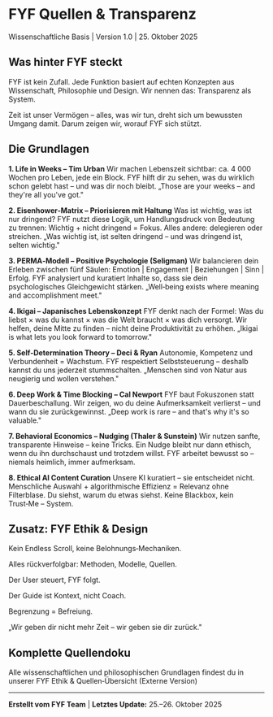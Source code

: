 # FYF Quellen & Transparenz
Wissenschaftliche Basis | Version 1.0 | 25. Oktober 2025

## Was hinter FYF steckt
FYF ist kein Zufall. Jede Funktion basiert auf echten Konzepten aus Wissenschaft, Philosophie und Design.
Wir nennen das: Transparenz als System.

Zeit ist unser Vermögen – alles, was wir tun, dreht sich um bewussten Umgang damit.
Darum zeigen wir, worauf FYF sich stützt.

## Die Grundlagen

**1. Life in Weeks – Tim Urban**
Wir machen Lebenszeit sichtbar: ca. 4 000 Wochen pro Leben, jede ein Block.
FYF hilft dir zu sehen, was du wirklich schon gelebt hast – und was dir noch bleibt.
„Those are your weeks – and they're all you've got."

**2. Eisenhower‑Matrix – Priorisieren mit Haltung**
Was ist wichtig, was ist nur dringend?
FYF nutzt diese Logik, um Handlungsdruck von Bedeutung zu trennen:
Wichtig + nicht dringend = Fokus. Alles andere: delegieren oder streichen.
„Was wichtig ist, ist selten dringend – und was dringend ist, selten wichtig."

**3. PERMA‑Modell – Positive Psychologie (Seligman)**
Wir balancieren dein Erleben zwischen fünf Säulen:
Emotion | Engagement | Beziehungen | Sinn | Erfolg.
FYF analysiert und kuratiert Inhalte so, dass sie dein psychologisches Gleichgewicht stärken.
„Well‑being exists where meaning and accomplishment meet."

**4. Ikigai – Japanisches Lebenskonzept**
FYF denkt nach der Formel: Was du liebst × was du kannst × was die Welt braucht × was dich versorgt.
Wir helfen, deine Mitte zu finden – nicht deine Produktivität zu erhöhen.
„Ikigai is what lets you look forward to tomorrow."

**5. Self‑Determination Theory – Deci & Ryan**
Autonomie, Kompetenz und Verbundenheit = Wachstum.
FYF respektiert Selbststeuerung – deshalb kannst du uns jederzeit stummschalten.
„Menschen sind von Natur aus neugierig und wollen verstehen."

**6. Deep Work & Time Blocking – Cal Newport**
FYF baut Fokuszonen statt Dauerbeschallung.
Wir zeigen, wo du deine Aufmerksamkeit verlierst – und wann du sie zurückgewinnst.
„Deep work is rare – and that's why it's so valuable."

**7. Behavioral Economics – Nudging (Thaler & Sunstein)**
Wir nutzen sanfte, transparente Hinweise – keine Tricks.
Ein Nudge bleibt nur dann ethisch, wenn du ihn durchschaust und trotzdem willst.
FYF arbeitet bewusst so – niemals heimlich, immer aufmerksam.

**8. Ethical AI Content Curation**
Unsere KI kuratiert – sie entscheidet nicht.
Menschliche Auswahl + algorithmische Effizienz = Relevanz ohne Filterblase.
Du siehst, warum du etwas siehst.
Keine Blackbox, kein Trust‑Me – System.

## Zusatz: FYF Ethik & Design
Kein Endless Scroll, keine Belohnungs‑Mechaniken.

Alles rückverfolgbar: Methoden, Modelle, Quellen.

Der User steuert, FYF folgt.

Der Guide ist Kontext, nicht Coach.

Begrenzung = Befreiung.

„Wir geben dir nicht mehr Zeit – wir geben sie dir zurück."

## Komplette Quellendoku
Alle wissenschaftlichen und philosophischen Grundlagen findest du in unserer
FYF Ethik & Quellen‑Übersicht (Externe Version)

---

**Erstellt vom FYF Team** | **Letztes Update:** 25.–26. Oktober 2025